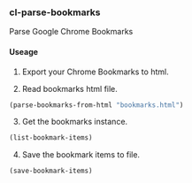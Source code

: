 ### cl-parse-bookmarks

Parse Google Chrome Bookmarks

#### Useage

1. Export your Chrome Bookmarks to html.

2. Read bookmarks html file.

```lisp
(parse-bookmarks-from-html "bookmarks.html")
```

3. Get the bookmarks instance.

```lisp
(list-bookmark-items)
```

4. Save the bookmark items to file.

```lisp
(save-bookmark-items)
```
